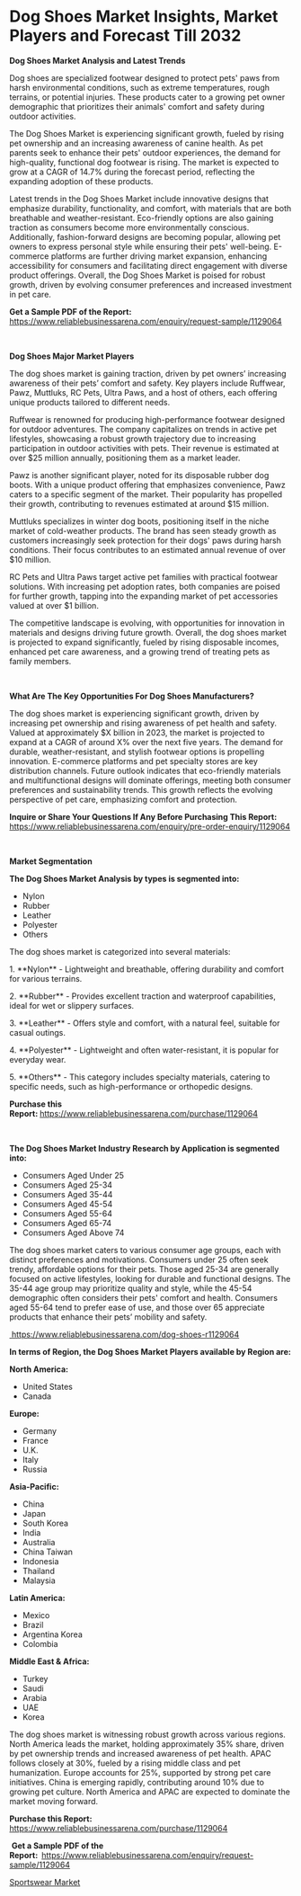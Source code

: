 <p><h1>Dog Shoes Market Insights, Market Players and Forecast Till 2032</h1></p><p><strong>Dog Shoes Market Analysis and Latest Trends</strong></p>
<p><p>Dog shoes are specialized footwear designed to protect pets' paws from harsh environmental conditions, such as extreme temperatures, rough terrains, or potential injuries. These products cater to a growing pet owner demographic that prioritizes their animals' comfort and safety during outdoor activities.</p><p>The Dog Shoes Market is experiencing significant growth, fueled by rising pet ownership and an increasing awareness of canine health. As pet parents seek to enhance their pets' outdoor experiences, the demand for high-quality, functional dog footwear is rising. The market is expected to grow at a CAGR of 14.7% during the forecast period, reflecting the expanding adoption of these products.</p><p>Latest trends in the Dog Shoes Market include innovative designs that emphasize durability, functionality, and comfort, with materials that are both breathable and weather-resistant. Eco-friendly options are also gaining traction as consumers become more environmentally conscious. Additionally, fashion-forward designs are becoming popular, allowing pet owners to express personal style while ensuring their pets' well-being. E-commerce platforms are further driving market expansion, enhancing accessibility for consumers and facilitating direct engagement with diverse product offerings. Overall, the Dog Shoes Market is poised for robust growth, driven by evolving consumer preferences and increased investment in pet care.</p></p>
<p><strong>Get a Sample PDF of the Report:&nbsp;</strong> <a href="https://www.reliablebusinessarena.com/enquiry/request-sample/1129064?utm_campaign=2130&utm_medium=2&utm_source=Github&utm_content=ia&utm_term=05022025&utm_id=dog-shoes">https://www.reliablebusinessarena.com/enquiry/request-sample/1129064</a></p>
<p>&nbsp;</p>
<p><strong>Dog Shoes Major Market Players</strong></p>
<p><p>The dog shoes market is gaining traction, driven by pet owners’ increasing awareness of their pets’ comfort and safety. Key players include Ruffwear, Pawz, Muttluks, RC Pets, Ultra Paws, and a host of others, each offering unique products tailored to different needs.</p><p>Ruffwear is renowned for producing high-performance footwear designed for outdoor adventures. The company capitalizes on trends in active pet lifestyles, showcasing a robust growth trajectory due to increasing participation in outdoor activities with pets. Their revenue is estimated at over $25 million annually, positioning them as a market leader.</p><p>Pawz is another significant player, noted for its disposable rubber dog boots. With a unique product offering that emphasizes convenience, Pawz caters to a specific segment of the market. Their popularity has propelled their growth, contributing to revenues estimated at around $15 million.</p><p>Muttluks specializes in winter dog boots, positioning itself in the niche market of cold-weather products. The brand has seen steady growth as customers increasingly seek protection for their dogs' paws during harsh conditions. Their focus contributes to an estimated annual revenue of over $10 million.</p><p>RC Pets and Ultra Paws target active pet families with practical footwear solutions. With increasing pet adoption rates, both companies are poised for further growth, tapping into the expanding market of pet accessories valued at over $1 billion.</p><p>The competitive landscape is evolving, with opportunities for innovation in materials and designs driving future growth. Overall, the dog shoes market is projected to expand significantly, fueled by rising disposable incomes, enhanced pet care awareness, and a growing trend of treating pets as family members.</p></p>
<p>&nbsp;</p>
<p><strong>What Are The Key Opportunities For Dog Shoes Manufacturers?</strong></p>
<p><p>The dog shoes market is experiencing significant growth, driven by increasing pet ownership and rising awareness of pet health and safety. Valued at approximately $X billion in 2023, the market is projected to expand at a CAGR of around X% over the next five years. The demand for durable, weather-resistant, and stylish footwear options is propelling innovation. E-commerce platforms and pet specialty stores are key distribution channels. Future outlook indicates that eco-friendly materials and multifunctional designs will dominate offerings, meeting both consumer preferences and sustainability trends. This growth reflects the evolving perspective of pet care, emphasizing comfort and protection.</p></p>
<p><strong>Inquire or Share Your Questions If Any Before Purchasing This Report:</strong> <a href="https://www.reliablebusinessarena.com/enquiry/pre-order-enquiry/1129064?utm_campaign=2130&utm_medium=2&utm_source=Github&utm_content=ia&utm_term=05022025&utm_id=dog-shoes">https://www.reliablebusinessarena.com/enquiry/pre-order-enquiry/1129064</a></p>
<p>&nbsp;</p>
<p><strong>Market Segmentation</strong></p>
<p><strong>The Dog Shoes Market Analysis by types is segmented into:</strong></p>
<p><ul><li>Nylon</li><li>Rubber</li><li>Leather</li><li>Polyester</li><li>Others</li></ul></p>
<p><p>The dog shoes market is categorized into several materials: </p><p>1. **Nylon** - Lightweight and breathable, offering durability and comfort for various terrains.</p><p>   </p><p>2. **Rubber** - Provides excellent traction and waterproof capabilities, ideal for wet or slippery surfaces.</p><p>3. **Leather** - Offers style and comfort, with a natural feel, suitable for casual outings.</p><p>4. **Polyester** - Lightweight and often water-resistant, it is popular for everyday wear.</p><p>5. **Others** - This category includes specialty materials, catering to specific needs, such as high-performance or orthopedic designs.</p></p>
<p><strong>Purchase this Report:&nbsp;</strong><a href="https://www.reliablebusinessarena.com/purchase/1129064?utm_campaign=2130&utm_medium=2&utm_source=Github&utm_content=ia&utm_term=05022025&utm_id=dog-shoes">https://www.reliablebusinessarena.com/purchase/1129064</a></p>
<p>&nbsp;</p>
<p><strong>The Dog Shoes Market Industry Research by Application is segmented into:</strong></p>
<p><ul><li>Consumers Aged Under 25</li><li>Consumers Aged 25-34</li><li>Consumers Aged 35-44</li><li>Consumers Aged 45-54</li><li>Consumers Aged 55-64</li><li>Consumers Aged 65-74</li><li>Consumers Aged Above 74</li></ul></p>
<p><p>The dog shoes market caters to various consumer age groups, each with distinct preferences and motivations. Consumers under 25 often seek trendy, affordable options for their pets. Those aged 25-34 are generally focused on active lifestyles, looking for durable and functional designs. The 35-44 age group may prioritize quality and style, while the 45-54 demographic often considers their pets' comfort and health. Consumers aged 55-64 tend to prefer ease of use, and those over 65 appreciate products that enhance their pets’ mobility and safety.</p></p>
<p><a href="https://www.reliablebusinessarena.com/dog-shoes-r1129064?utm_campaign=2130&utm_medium=2&utm_source=Github&utm_content=ia&utm_term=05022025&utm_id=dog-shoes">&nbsp;https://www.reliablebusinessarena.com/dog-shoes-r1129064</a></p>
<p><strong>In terms of Region, the Dog Shoes Market Players available by Region are:</strong></p>
<p>
    <p> <strong> North America: </strong>
        <ul>
            <li>United States</li>
            <li>Canada</li>
        </ul>
        </p> 
    <p> <strong> Europe: </strong>
        <ul>
            <li>Germany</li>
            <li>France</li>
            <li>U.K.</li>
            <li>Italy</li>
            <li>Russia</li>
        </ul>
        </p> 
    <p> <strong> Asia-Pacific: </strong>
        <ul>
            <li>China</li>
            <li>Japan</li>
            <li>South Korea</li>
            <li>India</li>
            <li>Australia</li>
            <li>China Taiwan</li>
            <li>Indonesia</li>
            <li>Thailand</li>
            <li>Malaysia</li>
        </ul>
        </p> 
    <p> <strong> Latin America: </strong>
        <ul>
            <li>Mexico</li>
            <li>Brazil</li>
            <li>Argentina Korea</li>
            <li>Colombia</li>
        </ul>
        </p> 
    <p> <strong> Middle East & Africa: </strong>
        <ul>
            <li>Turkey</li>
            <li>Saudi</li>
            <li>Arabia</li>
            <li>UAE</li>
            <li>Korea</li>
        </ul>
    </p>
    </p>
<p><p>The dog shoes market is witnessing robust growth across various regions. North America leads the market, holding approximately 35% share, driven by pet ownership trends and increased awareness of pet health. APAC follows closely at 30%, fueled by a rising middle class and pet humanization. Europe accounts for 25%, supported by strong pet care initiatives. China is emerging rapidly, contributing around 10% due to growing pet culture. North America and APAC are expected to dominate the market moving forward.</p></p>
<p><strong>Purchase this Report: </strong><a href="https://www.reliablebusinessarena.com/purchase/1129064?utm_campaign=2130&utm_medium=2&utm_source=Github&utm_content=ia&utm_term=05022025&utm_id=dog-shoes">https://www.reliablebusinessarena.com/purchase/1129064</a></p>
<p>&nbsp;<strong>Get a Sample PDF of the Report:&nbsp;&nbsp;</strong><a href="https://www.reliablebusinessarena.com/enquiry/request-sample/1129064?utm_campaign=2130&utm_medium=2&utm_source=Github&utm_content=ia&utm_term=05022025&utm_id=dog-shoes">https://www.reliablebusinessarena.com/enquiry/request-sample/1129064</a></p>
<p><strong></strong></p>
<p><p><a href="https://github.com/delindacallegari68/Market-Research-Report-List-1/blob/main/sportswear-market.md?utm_campaign=2130&utm_medium=2&utm_source=Github&utm_content=ia&utm_term=05022025&utm_id=dog-shoes">Sportswear Market</a></p></p>